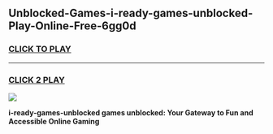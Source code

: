 
## Unblocked-Games-i-ready-games-unblocked-Play-Online-Free-6gg0d
<h3>
<a href="https://premium76.site?title=i-ready-games-unblocked&ref=26A">CLICK TO PLAY</a></h3>
<hr>

<h3>
<a href="https://premium76.site?title=i-ready-games-unblocked&ref=26A">CLICK 2 PLAY</a>
  
</h3>

<a href="https://premium76.site?title=i-ready-games-unblocked&ref=26A"><img src="https://clearcache.store/games.png"></a>


**i-ready-games-unblocked games unblocked: Your Gateway to Fun and Accessible Online Gaming**
